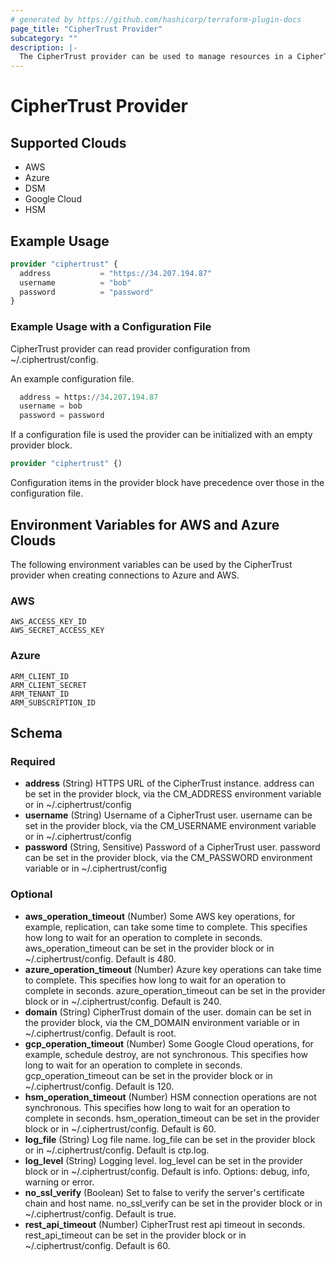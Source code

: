 ```yaml
---
# generated by https://github.com/hashicorp/terraform-plugin-docs
page_title: "CipherTrust Provider"
subcategory: ""
description: |-
  The CipherTrust provider can be used to manage resources in a CipherTrust Manager instance. The provider needs to be configured with the proper credentials before it can be used.
---
```


# CipherTrust Provider

## Supported Clouds

- AWS
- Azure
- DSM
- Google Cloud
- HSM

## Example Usage

```terraform
provider "ciphertrust" {
  address           = "https://34.207.194.87"
  username          = "bob"
  password          = "password"
}
```

### Example Usage with a Configuration File

CipherTrust provider can read provider configuration from ~/.ciphertrust/config.

An example configuration file.

```terraform
  address = https://34.207.194.87
  username = bob
  password = password
```

If a configuration file is used the provider can be initialized with an empty provider block.

```terraform
provider "ciphertrust" {)
```

Configuration items in the provider block have precedence over those in the configuration file.

## Environment Variables for AWS and Azure Clouds

The following environment variables can be used by the CipherTrust provider when creating connections to Azure and AWS.

### AWS

```hcl
AWS_ACCESS_KEY_ID
AWS_SECRET_ACCESS_KEY
```

### Azure

```hcl
ARM_CLIENT_ID
ARM_CLIENT_SECRET
ARM_TENANT_ID
ARM_SUBSCRIPTION_ID
```

<!-- schema generated by tfplugindocs -->
## Schema

### Required

- **address** (String) HTTPS URL of the CipherTrust instance. address can be set in the provider block, via the CM_ADDRESS environment variable or in ~/.ciphertrust/config
- **username** (String) Username of a CipherTrust user. username can be set in the provider block, via the CM_USERNAME environment variable or in ~/.ciphertrust/config
- **password** (String, Sensitive) Password of a CipherTrust user. password can be set in the provider block, via the CM_PASSWORD environment variable or in ~/.ciphertrust/config

### Optional

- **aws_operation_timeout** (Number) Some AWS key operations, for example, replication, can take some time to complete. This specifies how long to wait for an operation to complete in seconds. aws_operation_timeout can be set in the provider block or in ~/.ciphertrust/config. Default is 480.
- **azure_operation_timeout** (Number) Azure key operations can take time to complete. This specifies how long to wait for an operation to complete in seconds. azure_operation_timeout can be set in the provider block or in ~/.ciphertrust/config. Default is 240.
- **domain** (String) CipherTrust domain of the user. domain can be set in the provider block, via the CM_DOMAIN environment variable or in ~/.ciphertrust/config. Default is root.
- **gcp_operation_timeout** (Number) Some Google Cloud operations, for example, schedule destroy, are not synchronous. This specifies how long to wait for an operation to complete in seconds. gcp_operation_timeout can be set in the provider block or in ~/.ciphertrust/config. Default is 120.
- **hsm_operation_timeout** (Number) HSM connection operations are not synchronous. This specifies how long to wait for an operation to complete in seconds. hsm_operation_timeout can be set in the provider block or in ~/.ciphertrust/config. Default is 60.
- **log_file** (String) Log file name. log_file can be set in the provider block or in ~/.ciphertrust/config. Default is ctp.log.
- **log_level** (String) Logging level. log_level can be set in the provider block or in ~/.ciphertrust/config. Default is info. Options: debug, info, warning or error.
- **no_ssl_verify** (Boolean) Set to false to verify the server's certificate chain and host name. no_ssl_verify can be set in the provider block or in ~/.ciphertrust/config. Default is true.
- **rest_api_timeout** (Number) CipherTrust rest api timeout in seconds. rest_api_timeout can be set in the provider block or in ~/.ciphertrust/config. Default is 60.

